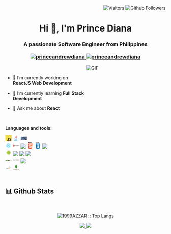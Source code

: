 
<p align="right"> 
  <img src="https://visitor-badge.laobi.icu/badge?page_id=princeandrewdiana" alt="Visitors" />
  <img src="https://img.shields.io/github/followers/princeandrewdiana?label=Follow&style=social" alt="Github Followers" />
</p>

<h1 align="center">Hi 👋, I'm Prince Diana</h1>
<h3 align="center">
  A passionate Software Engineer from Philippines
  <br/><br/>
  <a href="https://www.linkedin.com/in/princeandrewdiana/">
    <img src="https://img.shields.io/badge/Linkedin-0077B5?style=for-the-badge&logo=linkedin&logoColor=white" alt="princeandrewdiana" />
  </a>
  <a href="https://princeandrewdiana.github.io/">
    <img src="https://img.shields.io/badge/Github%20Pages-222222?style=for-the-badge&logo=GitHub%20Pages&logoColor=white" alt="princeandrewdiana" />
  </a>
</h3>
<img align="right" alt="GIF" src="https://github.com/abhisheknaiidu/abhisheknaiidu/blob/master/code.gif?raw=true" width="250" height="160" />
<br />

- 🔭 I’m currently working on **ReactJS Web Development**
 
- 🌱 I’m currently learning **Full Stack Development**
 
- 💬 Ask me about **React**

<!-- - 👯 I’m looking to collaborate on **null** -->
<!-- - 🤝 I’m looking for help with **null** -->
<!-- - 👨‍💻 All of my projects are available at [null](null) -->
<!-- - 📝 I regularly write articles on [null](null) -->

<br/>

**Languages and tools:** 

<div>
  <code><img height="20" src="https://raw.githubusercontent.com/github/explore/80688e429a7d4ef2fca1e82350fe8e3517d3494d/topics/javascript/javascript.png"></code>
  <code><img height="20" src="https://raw.githubusercontent.com/devicons/devicon/master/icons/java/java-original.svg"></code>
  <code><img height="20" src="https://raw.githubusercontent.com/devicons/devicon/master/icons/php/php-original.svg"></code>
</div>

<div>
  <code><img height="20" src="https://raw.githubusercontent.com/github/explore/80688e429a7d4ef2fca1e82350fe8e3517d3494d/topics/react/react.png"></code>
  <code><img height="20" src="https://raw.githubusercontent.com/devicons/devicon/master/icons/angularjs/angularjs-original-wordmark.svg"></code>
  <code><img height="20" src="https://angular.io/assets/images/logos/angular/angular.svg"></code>
  <code><img height="20" src="https://raw.githubusercontent.com/devicons/devicon/master/icons/html5/html5-original-wordmark.svg"></code>
  <code><img height="20" src="https://raw.githubusercontent.com/devicons/devicon/master/icons/css3/css3-original-wordmark.svg"></code>
  <code><img height="20" src="https://raw.githubusercontent.com/prplx/svg-logos/5585531d45d294869c4eaab4d7cf2e9c167710a9/svg/materialize.svg"></code>
<!--   <code><img height="20" src=""></code> -->
</div>

<div>
  <code><img height="20" src="https://raw.githubusercontent.com/devicons/devicon/master/icons/android/android-original-wordmark.svg"></code>
  <code><img height="20" src="https://reactnative.dev/img/header_logo.svg"></code>
  <code><img height="20" src="https://upload.wikimedia.org/wikipedia/commons/d/d1/Ionic_Logo.svg"></code>
  <code><img height="20" src="https://www.vectorlogo.zone/logos/apache_cordova/apache_cordova-icon.svg"></code>
</div>

<div>
  <code><img height="20" src="https://raw.githubusercontent.com/devicons/devicon/master/icons/nodejs/nodejs-original-wordmark.svg"></code>
  <code><img height="20" src="https://raw.githubusercontent.com/devicons/devicon/master/icons/express/express-original-wordmark.svg"></code>
  <code><img height="20" src="https://www.vectorlogo.zone/logos/springio/springio-icon.svg"></code>
</div>

<div>
  <code><img height="20" src="https://raw.githubusercontent.com/github/explore/80688e429a7d4ef2fca1e82350fe8e3517d3494d/topics/mysql/mysql.png"></code>
  <code><img height="20" src="https://raw.githubusercontent.com/devicons/devicon/master/icons/mongodb/mongodb-original-wordmark.svg"></code>
</div>

<br/>

<div>
    <h2> 📊 Github Stats</h2>
    <br/>
    <p align="center">
      <a href="https://github.com/princeandrewdiana/">
        <img src="https://github-readme-stats.vercel.app/api/top-langs/?username=princeandrewdiana&langs_count=6&theme=react&layout=compact&hide_border=true" alt="1999AZZAR :: Top Langs" />
      </a>
    </p>
      <p align="center">
        <a href="https://github.com/princeandrewdiana/">
          <img width="49.5%" src="https://github-readme-stats.vercel.app/api?username=princeandrewdiana&show_icons=true&theme=react&hide_border=true" />
          <img width="49.5%" src="https://github-readme-streak-stats.herokuapp.com/?user=princeandrewdiana&theme=react&hide_border=true" />
        </a>
      </p>
     <br/>
</div>
